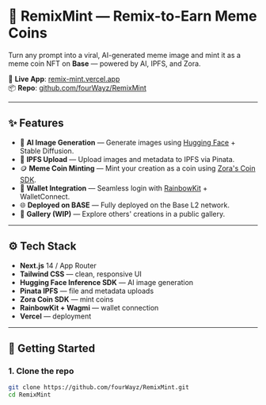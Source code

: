 # 🎨 RemixMint — Remix-to-Earn Meme Coins

Turn any prompt into a viral, AI-generated meme image and mint it as a meme coin NFT on **Base** — powered by AI, IPFS, and Zora.

🔗 **Live App**: [remix-mint.vercel.app](https://remix-mint.vercel.app/)  
📦 **Repo**: [github.com/fourWayz/RemixMint](https://github.com/fourWayz/RemixMint)

---

## ✨ Features

- 🔮 **AI Image Generation** — Generate images using [Hugging Face](https://huggingface.co/) + Stable Diffusion.
- 🔗 **IPFS Upload** — Upload images and metadata to IPFS via Pinata.
- 🪙 **Meme Coin Minting** — Mint your creation as a coin using [Zora's Coin SDK](https://docs.zora.co/).
- 🧠 **Wallet Integration** — Seamless login with [RainbowKit](https://www.rainbowkit.com/) + WalletConnect.
- 🌐 **Deployed on BASE** — Fully deployed on the Base L2 network.
- 📸 **Gallery (WIP)** — Explore others' creations in a public gallery.

---

## ⚙️ Tech Stack

- **Next.js** 14 / App Router
- **Tailwind CSS** — clean, responsive UI
- **Hugging Face Inference SDK** — AI image generation
- **Pinata IPFS** — file and metadata uploads
- **Zora Coin SDK** — mint coins
- **RainbowKit + Wagmi** — wallet connection
- **Vercel** — deployment

---

## 🚀 Getting Started

### 1. Clone the repo

```bash
git clone https://github.com/fourWayz/RemixMint.git
cd RemixMint
